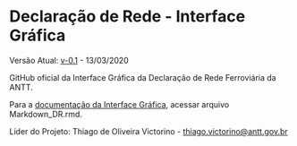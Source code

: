 # Declaração de Rede - Interface Gráfica

Versão Atual: [v-0.1](https://declaracaoderedev01.imfast.io/DR_Interface_Grafica.html) - 13/03/2020

GitHub oficial da Interface Gráfica da Declaração de Rede Ferroviária da ANTT.

Para a [documentação da Interface Gráfica](https://declaracaoderedev01.imfast.io/Markdown_DR.html), acessar arquivo Markdown_DR.rmd.

Líder do Projeto: Thiago de Oliveira Victorino - thiago.victorino@antt.gov.br
